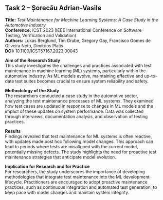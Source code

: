 ## Task 2 – Șorecău Adrian-Vasile

**Title:** *Test Maintenance for Machine Learning Systems: A Case Study in the Automotive Industry*  
**Conference:** ICST 2023 (IEEE International Conference on Software Testing, Verification and Validation)  
**Authors:** Lukas Berglund, Tim Grube, Gregory Gay, Francisco Gomes de Oliveira Neto, Dimitrios Platis  
**DOI:** 10.1109/ICST57167.2023.00043

**Aim of the Research Study**  
This study investigates the challenges and practices associated with test maintenance in machine learning (ML) systems, particularly within the automotive industry. As ML models evolve, maintaining effective and up-to-date test suites becomes crucial to ensure system reliability and safety.

**Methodology of the Study**  
The researchers conducted a case study in the automotive sector, analyzing the test maintenance processes of ML systems. They examined how test cases are updated in response to changes in ML models and the impact of these updates on system performance. Data was collected through interviews, documentation analysis, and observation of testing practices.

**Results**  
Findings revealed that test maintenance for ML systems is often reactive, with updates made post hoc following model changes. This approach can lead to periods where tests are misaligned with the current model, potentially missing defects. The study highlights the need for proactive test maintenance strategies that anticipate model evolution.

**Implication for Research and for Practice**  
For researchers, the study underscores the importance of developing methodologies that integrate test maintenance into the ML development lifecycle. Practitioners are encouraged to adopt proactive maintenance practices, such as continuous integration and automated test generation, to keep pace with model changes and maintain system integrity.
